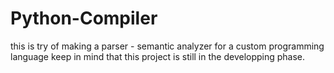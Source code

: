 # Python-Compiler
this is try of making a parser - semantic analyzer for a custom programming language keep in mind that this project is still in the developping phase. 
